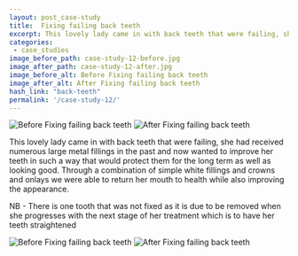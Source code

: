 ```yaml
---
layout: post_case-study
title:  Fixing failing back teeth
excerpt: This lovely lady came in with back teeth that were failing, she had received numerous large metal fillings in the past and now wanted to improve her teeth in such a way that would protect them for the long term as well as looking good.
categories:
 - case_studies
image_before_path: case-study-12-before.jpg
image_after_path: case-study-12-after.jpg
image_before_alt: Before Fixing failing back teeth
image_after_alt: After Fixing failing back teeth
hash_link: "back-teeth"
permalink: '/case-study-12/'
---
```


<div class="u-center-table u-mb-large-1-5">
  <img src="{{site.baseurl}}/assets/images/case-study-12-before.jpg" alt="Before Fixing failing back teeth">
  <img src="{{site.baseurl}}/assets/images/case-study-12-after.jpg" alt="After Fixing failing back teeth">
</div>

This lovely lady came in with back teeth that were failing, she had received numerous large metal fillings in the past and now wanted to improve her teeth in such a way that would protect them for the long term as well as looking good. Through a combination of simple white fillings and crowns and onlays we were able to return her mouth to health while also improving the appearance.

NB - There is one tooth that was not fixed as it is due to be removed when she progresses with the next stage of her treatment which is to have her teeth straightened

<div class="u-center-table u-mb-large-1-5">
  <img src="{{site.baseurl}}/assets/images/case-study-12-full-before.jpg" alt="Before Fixing failing back teeth">
  <img src="{{site.baseurl}}/assets/images/case-study-12-full-after.jpg" alt="After Fixing failing back teeth">
</div>
